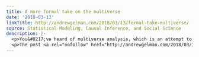 ```yaml
---
title: A more formal take on the multiverse
date: '2018-03-13'
linkTitle: http://andrewgelman.com/2018/03/13/formal-take-multiverse/
source: Statistical Modeling, Causal Inference, and Social Science
description: |-
  <p>You&#8217;ve heard of multiverse analysis, which is an attempt to map out the garden of forking paths. Others are interested in this topic too. Carol Nickerson pointed me to this paper by Jan Wacker with a more formal version of the multiverse idea.</p>
  <p>The post <a rel="nofollow" href="http://andrewgelman.com/2018/03/13/formal-take-multiverse/">A more formal take on the multiverse</a> appeared first on <a rel="nofollow" href="http://andrewgelman.com">Statistical Modeling, Causal Inference,
---
```

